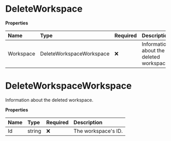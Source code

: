 # DeleteWorkspace

**Properties**

| Name      | Type                     | Required | Description                              |
| :-------- | :----------------------- | :------- | :--------------------------------------- |
| Workspace | DeleteWorkspaceWorkspace | ❌       | Information about the deleted workspace. |

# DeleteWorkspaceWorkspace

Information about the deleted workspace.

**Properties**

| Name | Type   | Required | Description         |
| :--- | :----- | :------- | :------------------ |
| Id   | string | ❌       | The workspace's ID. |

<!-- This file was generated by liblab | https://liblab.com/ -->
